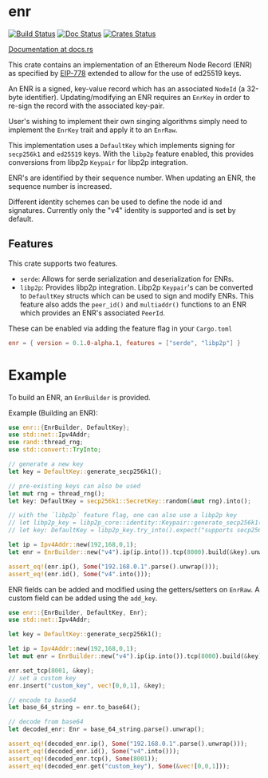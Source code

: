 enr
============

[![Build Status]][Build Link] [![Doc Status]][Doc Link] [![Crates
Status]][Crates Link]

[Build Status]: https://github.com/AgeManning/enr/workflows/build/badge.svg?branch=master
[Build Link]: https://github.com/AgeManning/enr/actions
[Doc Status]: https://docs.rs/enr/badge.svg
[Doc Link]: https://docs.rs/enr
[Crates Status]: https://img.shields.io/crates/v/enr.svg
[Crates Link]: https://crates.io/crates/enr

[Documentation at docs.rs](https://docs.rs/enr)

This crate contains an implementation of an Ethereum Node Record (ENR) as specified by
[EIP-778](https://eips.ethereum.org/EIPS/eip-778) extended to allow for the use of ed25519 keys.

An ENR is a signed, key-value record which has an associated `NodeId` (a 32-byte identifier).
Updating/modifying an ENR requires an `EnrKey` in order to re-sign the record with the
associated key-pair.

User's wishing to implement their own singing algorithms simply need to
implement the `EnrKey` trait and apply it to an `EnrRaw`.

This implementation uses a `DefaultKey` which implements signing for `secp256k1` and
`ed25519` keys. With the `libp2p` feature enabled, this provides conversions from libp2p
`Keypair` for libp2p integration.

ENR's are identified by their sequence number. When updating an ENR, the sequence number is
increased.

Different identity schemes can be used to define the node id and signatures. Currently only the
"v4" identity is supported and is set by default.

## Features

This crate supports two features.

- `serde`: Allows for serde serialization and deserialization for ENRs.
- `libp2p`: Provides libp2p integration. Libp2p `Keypair`'s can be converted to `DefaultKey`
structs which can be used to sign and modify ENRs. This feature also adds the `peer_id()`
and `multiaddr()` functions to an ENR which provides an ENR's associated `PeerId`.

These can be enabled via adding the feature flag in your `Cargo.toml`

```toml
enr = { version = 0.1.0-alpha.1, features = ["serde", "libp2p"] }
```

# Example

To build an ENR, an `EnrBuilder` is provided.

Example (Building an ENR):

```rust
use enr::{EnrBuilder, DefaultKey};
use std::net::Ipv4Addr;
use rand::thread_rng;
use std::convert::TryInto;

// generate a new key
let key = DefaultKey::generate_secp256k1();

// pre-existing keys can also be used
let mut rng = thread_rng();
let key: DefaultKey = secp256k1::SecretKey::random(&mut rng).into();

// with the `libp2p` feature flag, one can also use a libp2p key
// let libp2p_key = libp2p_core::identity::Keypair::generate_secp256k1();
// let key: DefaultKey = libp2p_key.try_into().expect("supports secp256k1");

let ip = Ipv4Addr::new(192,168,0,1);
let enr = EnrBuilder::new("v4").ip(ip.into()).tcp(8000).build(&key).unwrap();

assert_eq!(enr.ip(), Some("192.168.0.1".parse().unwrap()));
assert_eq!(enr.id(), Some("v4".into()));
```

ENR fields can be added and modified using the getters/setters on `EnrRaw`. A custom field
can be added using the `add_key`.

```rust
use enr::{EnrBuilder, DefaultKey, Enr};
use std::net::Ipv4Addr;

let key = DefaultKey::generate_secp256k1();

let ip = Ipv4Addr::new(192,168,0,1);
let mut enr = EnrBuilder::new("v4").ip(ip.into()).tcp(8000).build(&key).unwrap();

enr.set_tcp(8001, &key);
// set a custom key
enr.insert("custom_key", vec![0,0,1], &key);

// encode to base64
let base_64_string = enr.to_base64();

// decode from base64
let decoded_enr: Enr = base_64_string.parse().unwrap();

assert_eq!(decoded_enr.ip(), Some("192.168.0.1".parse().unwrap()));
assert_eq!(decoded_enr.id(), Some("v4".into()));
assert_eq!(decoded_enr.tcp(), Some(8001));
assert_eq!(decoded_enr.get("custom_key"), Some(&vec![0,0,1]));
```
